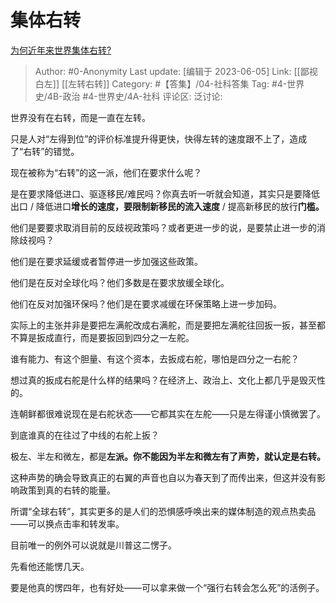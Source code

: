 # 集体右转
[为何近年来世界集体右转?](https://www.zhihu.com/question/48941008/answer/1368075069)

> Author: #0-Anonymity
> Last update: [编辑于 2023-06-05]
> Link: [[鄙视白左]] [[左转右转]]
> Category: #【答集】/04-社科答集
> Tag: #4-世界史/4B-政治 #4-世界史/4A-社科
> 评论区:
> 泛讨论:

世界没有在右转，而是一直在左转。

只是人对“左得到位”的评价标准提升得更快，快得左转的速度跟不上了，造成了“右转”的错觉。

现在被称为“右转”的这一派，他们在要求什么呢？

是在要求降低进口、驱逐移民/难民吗？你真去听一听就会知道，其实只是要降低出口 / 降低进口**增长的速度，**要限制新移民的**流入速度** / 提高新移民的放行**门槛。**

他们是要要求取消目前的反歧视政策吗？或者更进一步的说，是要禁止进一步的消除歧视吗？

他们是在要求延缓或者暂停进一步加强这些政策。

他们是在反对全球化吗？他们多数是在要求放缓全球化。

他们在反对加强环保吗？他们是在要求减缓在环保策略上进一步加码。

实际上的主张并非是要把左满舵改成右满舵，而是要把左满舵往回扳一扳，甚至都不算是扳成直行，而是要扳回到四分之一左舵。

谁有能力、有这个胆量、有这个资本，去扳成右舵，哪怕是四分之一右舵？

想过真的扳成右舵是什么样的结果吗？在经济上、政治上、文化上都几乎是毁灭性的。

连朝鲜都很难说现在是右舵状态——它都其实在左舵——只是左得谨小慎微罢了。

到底谁真的在往过了中线的右舵上扳？

极左、半左和微左，都是**左派。你不能因为半左和微左有了声势，就认定是右转。**

这种声势的确会导致真正的右翼的声音也自以为春天到了而传出来，但这并没有影响政策到真的右转的能量。

所谓“全球右转”，其实更多的是人们的恐惧感呼唤出来的媒体制造的观点热卖品——可以换点击率和转发率。

目前唯一的例外可以说就是川普这二愣子。

先看他还能愣几天。

要是他真的愣四年，也有好处——可以拿来做一个“强行右转会怎么死”的活例子。
